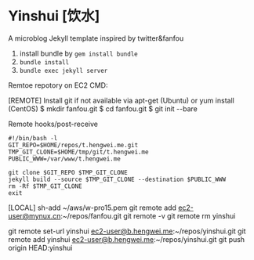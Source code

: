 # Yinshui [饮水]
A microblog Jekyll template inspired by twitter&fanfou


1. install bundle by `gem install bundle`
2. `bundle install`
3. `bundle exec jekyll server`

Remtoe repotory on EC2 CMD:

[REMOTE]
Install git if not available via apt-get (Ubuntu) or yum install (CentOS)
$ mkdir fanfou.git
$ cd fanfou.git
$ git init --bare

Remote hooks/post-receive
```shell
#!/bin/bash -l
GIT_REPO=$HOME/repos/t.hengwei.me.git
TMP_GIT_CLONE=$HOME/tmp/git/t.hengwei.me
PUBLIC_WWW=/var/www/t.hengwei.me

git clone $GIT_REPO $TMP_GIT_CLONE
jekyll build --source $TMP_GIT_CLONE --destination $PUBLIC_WWW
rm -Rf $TMP_GIT_CLONE
exit
```

[LOCAL]
sh-add ~/aws/w-pro15.pem
git remote add ec2-user@mynux.cn:~/repos/fanfou.git
git remote -v
git remote rm yinshui

git remote set-url yinshui ec2-user@b.hengwei.me:~/repos/yinshui.git
git remote add yinshui ec2-user@b.hengwei.me:~/repos/yinshui.git
git push origin HEAD:yinshui
